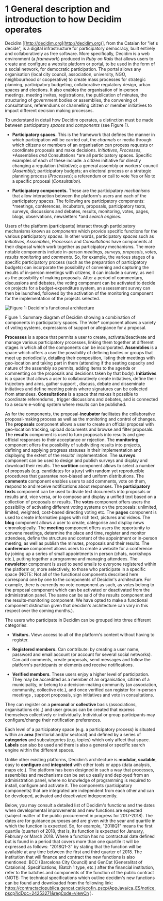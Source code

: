 # 1	General description and introduction to how Decidim operates

Decidim [[http://decidim.org](http://decidim.org)], from the Catalan for "let's decide", is a digital infrastructure for participatory democracy, built entirely and collaboratively as free software. More specifically, Decidim is a web environment (a *framework*) produced in *Ruby on Rails* that allows users to create and configure a website platform or portal, to be used in the form of a social network, for democratic participation. The portal allows any organisation (local city council, association, university, NGO, neighbourhood or cooperative) to create mass processes for strategic planning, participatory budgeting, collaborative regulatory design, urban spaces and elections. It also enables the organisation of in-person meetings, meeting invites, registrations, the publication of minutes, the structuring of government bodies or assemblies, the convening of consultations, referendums or channelling citizen or member initiatives to impact different decision making processes.

To understand in detail how Decidim operates, a distinction must be made between participatory *spaces* and *components* (see Figure 1).

* **Participatory spaces.** This is the framework that defines the manner in which participation will be carried out, the *channels* or media through which citizens or members of an organisation can process requests or coordinate proposals and make decisions. *Initiatives*, *Processes*, *Assemblies *and* Consultations *are all participatory spaces. Specific examples of each of these include: a citizen initiative for directly changing a regulation (*Initiative*); a general assembly or workers’ council (*Assembly*); participatory budgets; an electoral process or a strategic planning process (*Processes*); a referendum or call to vote Yes or No to a specific proposal (*Consultation*).

* **Participatory components.** These are the participatory *mechanisms* that allow interaction between the platform's users and each of the participatory spaces. The following are participatory components: *meetings, conferences, incubators, proposals, participatory texts, surveys, discussions and debates, results, monitoring, votes, pages, blogs, observations, newsletters *and *search engines*.

Users of the platform (participants) interact through participatory mechanisms known as *components* which provide specific functions for the various participatory *spaces*. In other words, participatory *spaces* such as *Initiatives*, *Assemblies*, *Processes* and *Consultations* have components at their disposal which work together as participatory mechanisms. The more notable components include in-person *meetings*, *surveys*, *proposals*, *votes,* *results monitoring* and *comments*. So, for example, the various stages of a specific participatory process (such as the preparation of participatory budgets) can incorporate the possibility of convening and capturing the results of in-person meetings with citizens, it can include a survey, as well as the possibility of making proposals. After a period of commentary, discussions and debates, the voting component can be activated to decide on projects for a budget-expenditure system, an assessment survey can then be launched, followed by the activation of the monitoring component for the implementation of the projects selected.

![Figure 1: Decidim's functional architecture](https://raw.githubusercontent.com/decidim/docs-features/master/en/img/functional-architecture.png)

Figure 1. Summary diagram of Decidim showing a combination of components in participatory spaces. The Vote* component allows a variety of voting systems, expressions of support or allegiance for a proposal.

**Processes** is a space that permits a user to create, activate/deactivate and manage various participatory processes, linking them together at different stages in which all of the components can be incorporated. **Assemblies** is a space which offers a user the possibility of defining bodies or groups that meet up periodically, detailing their composition, listing their meetings with geo-location and taking part in them (attending if the seating capacity and nature of the assembly so permits, adding items to the agenda or commenting on the proposals and decisions taken by that body). **Initiatives** is a space that allows a user to collaboratively create initiatives, define their trajectory and aims, gather support , discuss, debate and disseminate initiatives and define meeting points where signatures can be collected from attendees. **Consultations** is a space that makes it possible to coordinate referendums , trigger discussions and debates, and is connected to a secure e-voting system where results can be published.

As for the components, the proposal-**incubator** facilitates the collaborative proposal-making process as well as the monitoring and control of changes. The **proposals** component allows a user to create an official proposal with geo-location tracking, upload documents and browse and filter proposals. The **results** component is used to turn proposals into results and give official responses to their acceptance or rejection. The **monitoring** component offers the possibility of subdividing results into projects, defining and applying progress statuses in their implementation and displaying the extent of the results’ implementation. The **surveys** component can be used to design and publish surveys and display and download their results. The **sortition** component allows to select a number of proposals (e.g. candidates for a jury) with random yet reproducible procedures that guarantee non-biased and uniform distributions. The **comments** component enables users to add comments, vote on them, respond to and receive notifications about responses. The **participatory texts** component can be used to divide text documents into proposals or results and, vice versa, or to compose and display a unified text based on a collection of proposals or results. The **votes** component offers users the possibility of activating different voting systems on the proposals: unlimited, limited, weighted, cost-based directing voting etc. The **pages** component is used to create informative pages with rich text, pictures and videos. The **blog** component allows a user to create, categorise and display news chronologically. The **meeting** component offers users the opportunity to convene meetings, determine the place and time, register and monitor attendees, define the structure and content of the appointment or in-person meeting, as well as publish the minutes, proposals and their results. The **conference** component allows users to create a website for a conference by joining up a series of small appointments in person (chats, workshops etc.), putting together a programme and managing attendees. The **newsletter** component is used to send emails to everyone registered within the platform or, more selectively, to those who participate in a specific space (NOTE:  Not all of the functional components described here correspond one by one to the components of Decidim's architecture. For example, there is currently no vote component as such, as votes belong to the proposal component which can be activated or deactivated from the administration panel. The same can be said of the results component and the results-monitoring component. We have opted to make a functional component distinction given that decidim's architecture can vary in this respect over the coming months.).

The users who participate in Decidim can be grouped into three different categories:

* **Visitors.** View: access to all of the platform's content without having to register.

* **Registered members.** Can contribute: by creating a user name, password and email account (or account for several social networks). Can add comments, create proposals, send messages and follow the platform's participants or elements and receive notifications.

* **Verified members**. These users enjoy a higher level of participation. They may be accredited as a member of an organisation, citizen of a municipality, or belong to a decision-making community (an association, community, collective etc.), and once verified can register for in-person meetings , support proposals, sign initiatives and vote in consultations.

They can register on a **personal** or **collective** basis (associations, organisations etc.,) and user groups can be created that express themselves collectively or individually. Individual or group participants may configure/change their notification preferences.

Each level of a participatory space (e.g. a participatory process) is situated within an **area** (territorial and/or sectoral) and defined by a series of **categories** and subcategories (e.g. topics) which only affect that space. **Labels** can also be used and there is also a general or specific search engine within the different spaces.

Unlike other existing platforms, Decidim’s architecture is **modular,** **scalable**, easy to **configure** and **integrated** with other tools or apps (data analysis, maps etc.). The platform has been designed in such a way that processes, assemblies and mechanisms can be set up easily and deployed from an administration panel, where no knowledge of programming is required to install, configure and activate it. The components (participatory components) that are integrated are independent from each other and can be developed, activated and deactivated independently.

Below, you may consult a detailed list of Decidim's functions and the dates when developmental improvements and new functions are expected (subject matter of the public procurement in progress for 2017-2018). The dates are for guidance purposes and are given with the year and quartile in which the function is expected. So, for example, "2018Q1" means the first quartile (quarter) of 2018, that is, its function is expected for January, February or March 2018. Where a function has no contractual date defined but is found in a period that covers more than one quartile it will be expressed as follows: “2018Q1-3” by stating that the function will be available at any time between the first and third quarter of 2018. The institution that will finance and contract the new functions is also mentioned: BCC (Barcelona City Council) and GenCat (Generalitat of Catalonia). Specifications, (Batch 1 type, etc.) after the financial institution, refer to the batches and components of the function of the public contract (NOTE:  The technical specifications which outline decidim's new functions can be found and downloaded from the following link: https://contractaciopublica.gencat.cat/ecofin_pscp/AppJava/ca_ES/notice.pscp?idDoc=24253271&reqCode=viewCn ).
